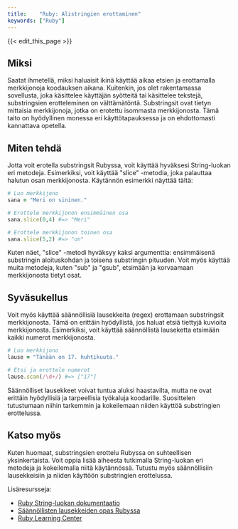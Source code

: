 ```yaml
---
title:    "Ruby: Alistringien erottaminen"
keywords: ["Ruby"]
---
```


{{< edit_this_page >}}

## Miksi

Saatat ihmetellä, miksi haluaisit ikinä käyttää aikaa etsien ja erottamalla merkkijonoja koodauksen aikana. Kuitenkin, jos olet rakentamassa sovellusta, joka käsittelee käyttäjän syötteitä tai käsittelee tekstejä, substringsien erotteleminen on välttämätöntä. Substringsit ovat tietyn mittaisia merkkijonoja, jotka on erotettu isommasta merkkijonosta. Tämä taito on hyödyllinen monessa eri käyttötapauksessa ja on ehdottomasti kannattava opetella.

## Miten tehdä

Jotta voit erotella substringsit Rubyssa, voit käyttää hyväksesi String-luokan eri metodeja. Esimerkiksi, voit käyttää "slice" -metodia, joka palauttaa halutun osan merkkijonosta. Käytännön esimerkki näyttää tältä:

```Ruby
# Luo merkkijono
sana = "Meri on sininen."

# Erottele merkkijonon ensimmäinen osa
sana.slice(0,4) #=> "Meri"

# Erottele merkkijonon toinen osa
sana.slice(5,2) #=> "on"
```

Kuten näet, "slice" -metodi hyväksyy kaksi argumenttia: ensimmäisenä substringin aloituskohdan ja toisena substringin pituuden. Voit myös käyttää muita metodeja, kuten "sub" ja "gsub", etsimään ja korvaamaan merkkijonosta tietyt osat.

## Syväsukellus

Voit myös käyttää säännöllisiä lausekkeita (regex) erottamaan substringsit merkkijonosta. Tämä on erittäin hyödyllistä, jos haluat etsiä tiettyjä kuvioita merkkijonosta. Esimerkiksi, voit käyttää säännöllistä lauseketta etsimään kaikki numerot merkkijonosta.

```Ruby
# Luo merkkijono
lause = "Tänään on 17. huhtikuuta."

# Etsi ja erottele numerot
lause.scan(/\d+/) #=> ["17"]
```

Säännölliset lausekkeet voivat tuntua aluksi haastavilta, mutta ne ovat erittäin hyödyllisiä ja tarpeellisia työkaluja koodarille. Suosittelen tutustumaan niihin tarkemmin ja kokeilemaan niiden käyttöä substringien erottelussa.

## Katso myös

Kuten huomaat, substringsien erottelu Rubyssa on suhteellisen yksinkertaista. Voit oppia lisää aiheesta tutkimalla String-luokan eri metodeja ja kokeilemalla niitä käytännössä. Tutustu myös säännöllisiin lausekkeisiin ja niiden käyttöön substringien erottelussa.

Lisäresursseja:

- [Ruby String-luokan dokumentaatio](https://ruby-doc.org/core-3.0.0/String.html)
- [Säännöllisten lausekkeiden opas Rubyssa](https://www.regular-expressions.info/)
- [Ruby Learning Center](https://ruby-doc.com/docs/ProgrammingRuby/)